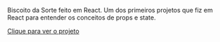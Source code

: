 Biscoito da Sorte feito em React. Um dos primeiros projetos que fiz em React para entender os conceitos de props e state.

[Clique para ver o projeto](https://bdasorte.vercel.app)
